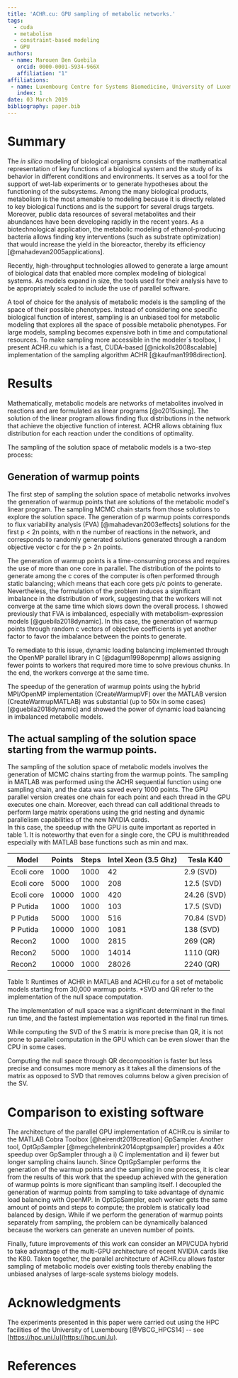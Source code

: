 ```yaml
---
title: 'ACHR.cu: GPU sampling of metabolic networks.'
tags:
  - cuda
  - metabolism
  - constraint-based modeling
  - GPU
authors:
 - name: Marouen Ben Guebila
   orcid: 0000-0001-5934-966X
   affiliation: "1"
affiliations:
 - name: Luxembourg Centre for Systems Biomedicine, University of Luxembourg.
   index: 1
date: 03 March 2019
bibliography: paper.bib
---
```


# Summary

The *in silico* modeling of biological organisms consists of the mathematical representation of key functions of a biological system and the study of its behavior in different 
conditions and environments. It serves as a tool for the support of wet-lab experiments or to generate hypotheses about the functioning of the subsystems. Among the many biological 
products, 
metabolism is the most amenable to modeling because it is directly related to key biological functions and is the support for several drugs targets. 
Moreover, public data resources of several metabolites and their abundances have been developing rapidly in the recent years. As a biotechnological application, the metabolic modeling 
of ethanol-producing bacteria allows 
finding key interventions (such as substrate optimization) that would increase the yield in the bioreactor, thereby its efficiency [@mahadevan2005applications].
 
Recently, high-throughput technologies allowed to generate a large amount of biological data that enabled more complex modeling of biological systems. As models expand in size, the 
tools used for their analysis have to be appropriately scaled to include the use of parallel software.

A tool of choice for the analysis of metabolic models is the sampling of the space of their possible phenotypes. Instead of considering one specific biological function of interest, 
sampling is an unbiased tool for metabolic modeling that explores all the space of possible metabolic phenotypes. For large models, sampling becomes expensive both in time and 
computational resources. To make 
sampling more accessible in the 
modeler´s toolbox, I present ACHR.cu which is a fast, CUDA-based [@nickolls2008scalable] implementation of the sampling algorithm ACHR [@kaufman1998direction].

# Results

Mathematically, metabolic models are networks of metabolites involved in reactions and are formulated as linear programs [@o2015using]. The solution of the linear program allows 
finding flux distributions in the network that achieve the objective function of interest. ACHR allows obtaining flux distribution for each reaction under the conditions of optimality.

The sampling of the solution space of metabolic models is a two-step process:

## Generation of warmup points

The first step of sampling the solution space of metabolic networks involves the generation of warmup points that are solutions of the metabolic model's linear program. The sampling 
MCMC chain starts from those solutions to explore the solution space. The generation of p warmup points corresponds to flux variability analysis (FVA) [@mahadevan2003effects] solutions 
for the first p < 2n points, with n the number of reactions in the network, and corresponds to randomly generated solutions generated through a random objective vector c for the p > 2n 
points.

The generation of warmup points is a time-consuming process and requires the use of more than one core in parallel. The distribution of the points to generate among the c cores of the 
computer is often performed through static balancing; which means that each core gets p/c points to generate. Nevertheless, the formulation of the problem induces a significant 
imbalance in the distribution of work, suggesting that the workers will not converge at the same time which slows down the overall process. I showed previously that FVA is imbalanced, 
especially with metabolism-expression models [@guebila2018dynamic]. In this case, the generation of warmup points through random c vectors of objective coefficients is yet another 
factor to favor the imbalance between the points to generate.

To remediate to this issue, dynamic loading balancing implemented through the OpenMP parallel library in C [@dagum1998openmp] allows assigning fewer points to workers that required 
more time to solve previous chunks. In the end, the workers converge at the same time.

The speedup of the generation of warmup points using the hybrid MPI/OpenMP implementation (CreateWarmupVF) over the MATLAB version (CreateWarmupMATLAB) was substantial 
(up to 50x in some cases) [@guebila2018dynamic] and showed the power of dynamic load balancing in imbalanced metabolic models.

## The actual sampling of the solution space starting from the warmup points.

The sampling of the solution space of metabolic models involves the generation of MCMC chains starting from the warmup points.
The sampling in MATLAB was performed using the ACHR sequential function using one sampling chain, and the data was saved every 1000 points. The GPU parallel version creates one chain for 
each point and each thread in the GPU executes one chain. Moreover, each thread can call additional threads to perform large matrix operations using the grid nesting and dynamic 
parallelism capabilities of the new NVIDIA cards.   
In this case, the speedup with the GPU is quite important as reported in table 1. It is noteworthy that even for a single core, the CPU is multithreaded especially with MATLAB 
base functions such as min and max.


| Model         | Points             | Steps           |Intel Xeon (3.5 Ghz)  |Tesla K40    |
| --------------| -------------------| ----------------|----------------------|-------------|
| Ecoli core    | 1000               | 1000            |42                    | 2.9   (SVD) |      |
| Ecoli core    | 5000               | 1000            |208                   | 12.5  (SVD) |
| Ecoli core    | 10000              | 1000            |420                   | 24.26 (SVD) |
| P Putida      | 1000               | 1000            |103                   | 17.5  (SVD) |
| P Putida      | 5000               | 1000            |516                   | 70.84 (SVD) |
| P Putida      | 10000              | 1000            |1081                  | 138   (SVD) |
| Recon2        | 1000               | 1000            |2815                  | 269   (QR)  |
| Recon2        | 5000               | 1000            |14014                 | 1110  (QR)  |
| Recon2        | 10000              | 1000            |28026                 | 2240  (QR)  |
 
Table 1: Runtimes of ACHR in MATLAB and ACHR.cu for a set of metabolic models starting from 30,000 warmup points. *SVD and QR refer to the implementation of the null space computation.

The implementation of null space was a significant determinant in the final run time, and the fastest implementation was reported in the final run times.

While computing the SVD of the S matrix is more precise than QR, it is not prone to parallel computation in the GPU which can be even slower than the CPU in some cases.

Computing the null space through QR decomposition is faster but less precise and consumes more memory as it takes all the dimensions of the matrix as opposed to SVD that removes 
columns below a given precision of the SV.

# Comparison to existing software

The architecture of the parallel GPU implementation of ACHR.cu is similar to the MATLAB Cobra Toolbox [@heirendt2019creation] GpSampler. 
Another tool, OptGpSampler [@megchelenbrink2014optgpsampler] provides a 40x speedup over GpSampler through a i) C implementation and ii) fewer but longer sampling chains launch.
Since OptGpSampler performs the generation of the warmup points and the sampling in one process, it is clear from the results of this work that the speedup achieved with the generation 
of warmup points is more significant than sampling itself. I decoupled the generation of warmup points from sampling to take advantage of dynamic load balancing with OpenMP. In 
OptGpSampler, 
each worker gets the same amount of points and steps to compute; the problem is statically load balanced by design.
While if we perform the generation of warmup points separately from sampling, the problem can be dynamically balanced because the workers can generate an uneven number of points. 

Finally, future improvements of this work can consider an MPI/CUDA hybrid to take advantage of the multi-GPU architecture of recent NVIDIA cards like the K80. Taken together, the 
parallel architecture of ACHR.cu allows faster sampling of metabolic models over existing tools thereby enabling the unbiased analyses of large-scale systems biology models.

# Acknowledgments

The experiments presented in this paper were carried out using the HPC facilities of the University of Luxembourg [@VBCG_HPCS14] -- see [https://hpc.uni.lu](https://hpc.uni.lu).

# References

